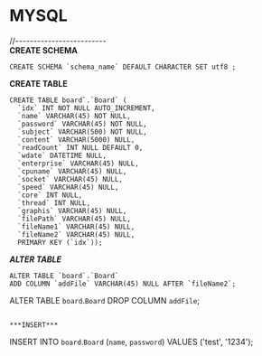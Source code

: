 # MYSQL   
//-------------------------  
**CREATE SCHEMA**  
~~~
CREATE SCHEMA `schema_name` DEFAULT CHARACTER SET utf8 ;
~~~

**CREATE TABLE**
~~~
CREATE TABLE board`.`Board` (  
  `idx` INT NOT NULL AUTO_INCREMENT,  
  `name` VARCHAR(45) NOT NULL,  
  `password` VARCHAR(45) NOT NULL,  
  `subject` VARCHAR(500) NOT NULL,  
  `content` VARCHAR(5000) NULL,  
  `readCount` INT NULL DEFAULT 0,  
  `wdate` DATETIME NULL,  
  `enterprise` VARCHAR(45) NULL,  
  `cpuname` VARCHAR(45) NULL,  
  `socket` VARCHAR(45) NULL,  
  `speed` VARCHAR(45) NULL,  
  `core` INT NULL,  
  `thread` INT NULL,  
  `graphis` VARCHAR(45) NULL,  
  `filePath` VARCHAR(45) NULL,  
  `fileName1` VARCHAR(45) NULL,  
  `fileName2` VARCHAR(45) NULL,  
  PRIMARY KEY (`idx`));  
  ~~~
***ALTER TABLE***
~~~  
ALTER TABLE `board`.`Board` 
ADD COLUMN `addFile` VARCHAR(45) NULL AFTER `fileName2`;
~~~
ALTER TABLE `board`.`Board` 
DROP COLUMN `addFile`;
~~~

***INSERT***
~~~
INSERT INTO `board`.`Board` (`name`, `password`) VALUES ('test', '1234');
~~~
